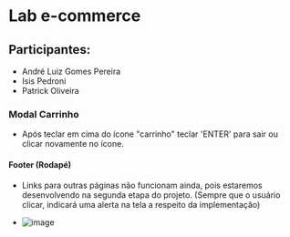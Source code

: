 # Lab e-commerce

## Participantes:
* André Luiz Gomes Pereira
* Isis Pedroni
* Patrick Oliveira

### Modal Carrinho
* Após teclar em cima do ícone "carrinho" teclar 'ENTER' para sair ou clicar novamente no ícone.

#### Footer (Rodapé)
* Links para outras páginas não funcionam ainda, pois estaremos desenvolvendo na segunda etapa do projeto. (Sempre que o usuário clicar, indicará uma alerta na tela a respeito da implementação)
- ![image](https://user-images.githubusercontent.com/61711374/128112132-8a7ce4d7-6ea1-41ff-a289-68bf62b7afe1.png)

